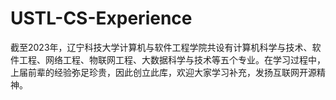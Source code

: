 # USTL-CS-Experience
截至2023年，辽宁科技大学计算机与软件工程学院共设有计算机科学与技术、软件工程、网络工程、物联网工程、大数据科学与技术等五个专业。在学习过程中，上届前辈的经验弥足珍贵，因此创立此库，欢迎大家学习补充，发扬互联网开源精神。
